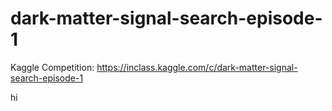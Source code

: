 # dark-matter-signal-search-episode-1
Kaggle Competition: https://inclass.kaggle.com/c/dark-matter-signal-search-episode-1

hi
